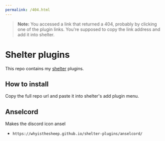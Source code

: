 ```yaml
---
permalink: /404.html
---
```

> **Note:** You accessed a link that returned a 404, probably by clicking one of the plugin links. You're supposed to copy the link address and add it into shelter.

# Shelter plugins

This repo contains my [shelter](https://github.com/uwu/shelter/) plugins.

## How to install
Copy the full repo url and paste it into shelter's add plugin menu.

## Anselcord
Makes the discord icon ansel
- `https://whyisthesheep.github.io/shelter-plugins/anselcord/` 
